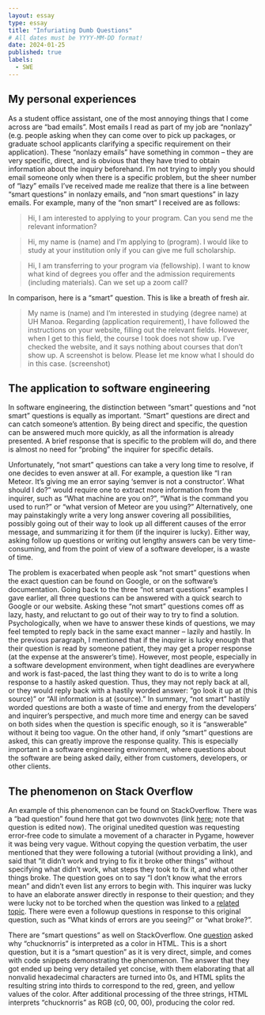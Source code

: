 ```yaml
---
layout: essay
type: essay
title: "Infuriating Dumb Questions"
# All dates must be YYYY-MM-DD format!
date: 2024-01-25
published: true
labels:
  - SWE
---
```


## My personal experiences

As a student office assistant, one of the most annoying things that I come across are “bad emails”. Most emails I read as part of my job are “nonlazy” (e.g. people asking when they can come over to pick up packages, or graduate school applicants clarifying a specific requirement on their application). These “nonlazy emails” have something in common – they are very specific, direct, and is obvious that they have tried to obtain information about the inquiry beforehand. I’m not trying to imply you should email someone only when there is a specific problem, but the sheer number of “lazy” emails I’ve received made me realize that there is a line between “smart questions” in nonlazy emails, and “non smart questions” in lazy emails. For example, many of the “non smart” I received are as follows:
 
> Hi, I am interested to applying to your program. Can you send me the relevant information?

> Hi, my name is (name) and I’m applying to (program). I would like to study at your institution only if you can give me full scholarship.

> Hi, I am transferring to your program via (fellowship). I want to know what kind of degrees you offer and the admission requirements (including materials). Can we set up a zoom call?

In comparison, here is a “smart” question. This is like a breath of fresh air.

> My name is (name) and I’m interested in studying (degree name) at UH Manoa. Regarding (application requirement), I have followed the instructions on your website, filling out the relevant fields. However, when I get to this field, the course I took does not show up. I’ve checked the website, and it says nothing about courses that don’t show up. A screenshot is below. Please let me know what I should do in this case.
(screenshot)

## The application to software engineering

In software engineering, the distinction between “smart” questions and “not smart” questions is equally as important. “Smart” questions are direct and can catch someone’s attention. By being direct and specific, the question can be answered much more quickly, as all the information is already presented. A brief response that is specific to the problem will do, and there is almost no need for “probing” the inquirer for specific details. 

Unfortunately, “not smart” questions can take a very long time to resolve, if one decides to even answer at all. For example, a question like “I ran Meteor. It’s giving me an error saying ‘semver is not a constructor’. What should I do?” would require one to extract more information from the inquirer, such as “What machine are you on?”, “What is the command you used to run?” or “what version of Meteor are you using?” Alternatively, one may painstakingly write a very long answer covering all possibilities, possibly going out of their way to look up all different causes of the error message, and summarizing it for them (if the inquirer is lucky). Either way, asking follow up questions or writing out lengthy answers can be very time-consuming, and from the point of view of a software developer, is a waste of time.

The problem is exacerbated when people ask “not smart” questions when the exact question can be found on Google, or on the software’s documentation. Going back to the three “not smart questions” examples I gave earlier, all three questions can be answered with a quick search to Google or our website. Asking these “not smart” questions comes off as lazy, hasty, and reluctant to go out of their way to try to find a solution. Psychologically, when we have to answer these kinds of questions, we may feel tempted to reply back in the same exact manner – lazily and hastily. In the previous paragraph, I mentioned that if the inquirer is lucky enough that their question is read by someone patient, they may get a proper response (at the expense at the answerer’s time). However, most people, especially in a software development environment, when tight deadlines are everywhere and work is fast-paced, the last thing they want to do is to write a long response to a hastily asked question. Thus, they may not reply back at all, or they would reply back with a hastily worded answer:  “go look it up at (this source)” or “All information is at (source).” In summary, “not smart” hastily worded questions are both a waste of time and energy from the developers’ and inquirer’s perspective, and much more time and energy can be saved on both sides when the question is specific enough, so it is “answerable” without it being too vague. On the other hand, if only “smart” questions are asked, this can greatly improve the response quality. This is especially important in a software engineering environment, where questions about the software are being asked daily, either from customers, developers, or other clients. 

## The phenomenon on Stack Overflow

An example of this phenomenon can be found on StackOverflow. There was a “bad question” found here that got two downvotes (link [here](https://stackoverflow.com/questions/62046304/i-am-trying-to-move-my-character-but-instead-of-that-the-player-wont-move); note that question is edited now). The original unedited question was requesting error-free code to simulate a movement of a character in Pygame, however it was being very vague. Without copying the question verbatim, the user mentioned that they were following a tutorial (without providing a link), and said that “it didn’t work and trying to fix it broke other things” without specifying what didn’t work, what steps they took to fix it, and what other things broke. The question goes on to say “I don’t know what the errors mean” and didn’t even list any errors to begin with. This inquirer was lucky to have an elaborate answer directly in response to their question; and they were lucky not to be torched when the question was linked to a [related topic](https://meta.stackoverflow.com/questions/400643/what-should-i-do-if-i-am-post-banned-but-i-can-not-modify-any-of-my-bad-question). There were even a followup questions in response to this original question, such as “What kinds of errors are you seeing?” or “what broke?”.

There are “smart questions” as well on StackOverflow. One [question](https://stackoverflow.com/questions/8318911/why-does-html-think-chucknorris-is-a-color) asked why “chucknorris” is interpreted as a color in HTML. This is a short question, but it is a “smart question” as it is very direct, simple, and comes with code snippets demonstrating the phenomenon. The answer that they got ended up being very detailed yet concise, with them elaborating that all nonvalid hexadecimal characters are turned into 0s, and HTML splits the resulting string into thirds to correspond to the red, green, and yellow values of the color. After additional processing of the three strings, HTML interprets “chucknorris” as RGB (c0, 00, 00), producing the color red.


